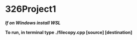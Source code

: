 # 326Project1

***If on Windows install WSL***

**To run, in terminal type ./filecopy.cpp [source] [destination]**
